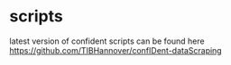 # scripts

latest version of confident scripts can be found here https://github.com/TIBHannover/confIDent-dataScraping
